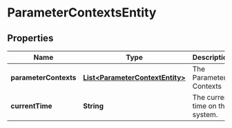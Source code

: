 
# ParameterContextsEntity

## Properties
Name | Type | Description | Notes
------------ | ------------- | ------------- | -------------
**parameterContexts** | [**List&lt;ParameterContextEntity&gt;**](ParameterContextEntity.md) | The Parameter Contexts |  [optional]
**currentTime** | **String** | The current time on the system. |  [optional]




